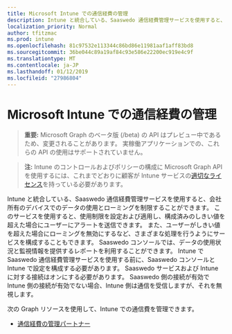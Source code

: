 ```yaml
---
title: Microsoft Intune での通信経費の管理
description: Intune と統合している、Saaswedo 通信経費管理サービスを使用すると、会社所有のデバイスでのデータの使用とローミングを制限することができます。 このサービスを使用すると、使用制限を設定および適用し、構成済みのしきい値を超えた場合にユーザーにアラートを送信できます。 また、ユーザーがしきい値を超えた場合にローミングを無効にするなど、さまざまな処理を行うようにサービスを構成することもできます。 Saaswedo コンソールでは、データの使用状況と監視情報を提供するレポートを利用することができます。 Intune で Saaswedo 通信経費管理サービスを使用する前に、Saaswedo コンソールと Intune で設定を構成する必要があります。 Saaswedo サービスおよび Intune に対する接続はオンにする必要があります。 Saaswedo 側の接続が有効で Intune 側の接続が有効でない場合、Intune 側は通信を受信しますが、それを無視します。
localization_priority: Normal
author: tfitzmac
ms.prod: intune
ms.openlocfilehash: 81c97532e113344c86bd86e11981aaf1aff83bd8
ms.sourcegitcommit: 36be044c89a19af84c93e586e22200ec919e4c9f
ms.translationtype: MT
ms.contentlocale: ja-JP
ms.lasthandoff: 01/12/2019
ms.locfileid: "27986804"
---
```

# <a name="telecom-expense-management-in-microsoft-intune"></a>Microsoft Intune での通信経費の管理

> **重要:** Microsoft Graph のベータ版 (/beta) の API はプレビュー中であるため、変更されることがあります。 実稼働アプリケーションでの、これらの API の使用はサポートされていません。

> **注:** Intune のコントロールおよびポリシーの構成に Microsoft Graph API を使用するには、これまでどおりに顧客が Intune サービスの[適切なライセンス](https://www.microsoft.com/en-us/cloud-platform/microsoft-intune-pricing)を持っている必要があります。

Intune と統合している、Saaswedo 通信経費管理サービスを使用すると、会社所有のデバイスでのデータの使用とローミングを制限することができます。 このサービスを使用すると、使用制限を設定および適用し、構成済みのしきい値を超えた場合にユーザーにアラートを送信できます。 また、ユーザーがしきい値を超えた場合にローミングを無効にするなど、さまざまな処理を行うようにサービスを構成することもできます。 Saaswedo コンソールでは、データの使用状況と監視情報を提供するレポートを利用することができます。 Intune で Saaswedo 通信経費管理サービスを使用する前に、Saaswedo コンソールと Intune で設定を構成する必要があります。 Saaswedo サービスおよび Intune に対する接続はオンにする必要があります。 Saaswedo 側の接続が有効で Intune 側の接続が有効でない場合、Intune 側は通信を受信しますが、それを無視します。

次の Graph リソースを使用して、Intune での通信費を管理できます。

- [通信経費の管理パートナー](intune-tem-telecomexpensemanagementpartner.md)
